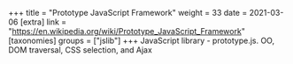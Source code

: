 +++
title = "Prototype JavaScript Framework"
weight = 33
date = 2021-03-06
[extra]
link = "https://en.wikipedia.org/wiki/Prototype_JavaScript_Framework"
[taxonomies]
groups = ["jslib"]
+++
JavaScript library - prototype.js. OO, DOM traversal, CSS selection, and Ajax

